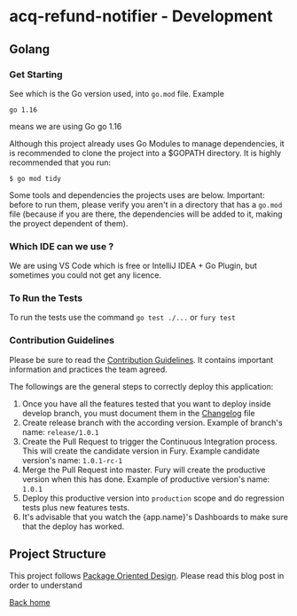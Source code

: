 # acq-refund-notifier - Development

## Golang

### Get Starting
See which is the Go version used, into `go.mod` file. 
Example
```
go 1.16
```
means we are using Go go 1.16


Although this project already uses Go Modules to manage dependencies, it is recommended to clone the project into a $GOPATH directory.
It is highly recommended that you run: 
```
$ go mod tidy
```

Some tools and dependencies the projects uses are below. 
Important: before to run them, please verify you aren't in a directory that has a `go.mod` file (because if you are there, the dependencies will be added to it, making the proyect dependent of them). 

### Which IDE can we use ?
We are using VS Code which is free or IntelliJ IDEA + Go Plugin, but sometimes you could not get any licence.

### To Run the Tests
To run the tests use the command `go test ./...` or  `fury test`

### Contribution Guidelines

Please be sure to read the [Contribution Guidelines](./../../CONTRIBUTE.md). It contains important information and practices the team agreed.


The followings are the general steps to correctly deploy this application:
1. Once you have all the features tested that you want to deploy inside develop branch, you must document them in the [Changelog](./../../CHANGELOG.md) file
2. Create release branch with the according version. Example of branch's name: `release/1.0.1`
3. Create the Pull Request to trigger the Continuous Integration process. This will create the candidate version in Fury. Example candidate version's name: `1.0.1-rc-1`
4. Merge the Pull Request into master. Fury will create the productive version when this has done. Example of productive version's name: `1.0.1` 
5. Deploy this productive version into `production` scope and do regression tests plus new features tests.
6. It's advisable that you watch the {app.name}'s Dashboards to make sure that the deploy has worked.

## Project Structure
This project follows [Package Oriented Design](https://www.ardanlabs.com/blog/2017/02/package-oriented-design.html). Please read this blog post in order to understand 

[Back home](/README.md)